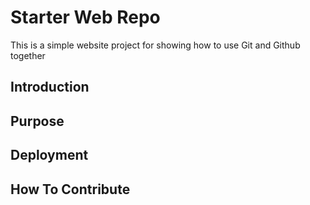 # Starter Web Repo

This is a simple website project for showing how to use Git and Github together

## Introduction

## Purpose

## Deployment

## How To Contribute
